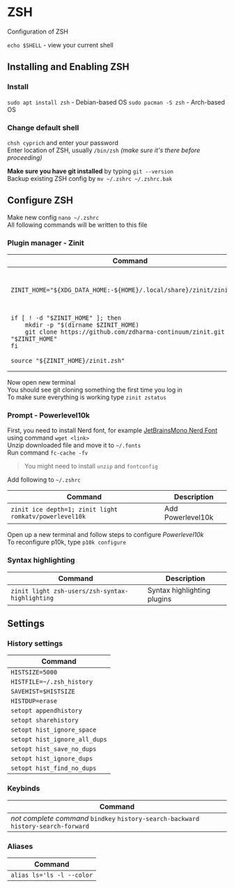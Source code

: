 # ZSH
Configuration of ZSH  

`echo $SHELL` - view your current shell

## Installing and Enabling ZSH
### Install 
`sudo apt install zsh` - Debian-based OS
`sudo pacman -S zsh` - Arch-based OS 

### Change default shell 
`chsh cyprich` and enter your password  
Enter location of ZSH, usually `/bin/zsh` *(make sure it's there before proceeding)*  

**Make sure you have git installed** by typing `git --version`  
Backup existing ZSH config by `mv ~/.zshrc ~/.zshrc.bak`  

## Configure ZSH
Make new config `nano ~/.zshrc`  
All following commands will be written to this file  

### Plugin manager - Zinit

| Command                                                                                                                                                              | Description                                          |
| -------------------------------------------------------------------------------------------------------------------------------------------------------------------- | ---------------------------------------------------- |
| `ZINIT_HOME="${XDG_DATA_HOME:-${HOME}/.local/share}/zinit/zinit.git"`<br>                                                                                            | Set the directory we want to store Zinit and plugins |
| `if [ ! -d "$ZINIT_HOME" ]; then` <br>`    mkdir -p "$(dirname $ZINIT_HOME)`<br>`    git clone https://github.com/zdharma-continuum/zinit.git "$ZINIT_HOME"`<br>`fi` | Download Zinit, if it's not there yet                |
| `source "${ZINIT_HOME}/zinit.zsh"`                                                                                                                                   | Source/Load Zinit                                    |
Now open new terminal  
You should see git cloning something the first time you log in  
To make sure everything is working type `zinit zstatus`  

### Prompt - Powerlevel10k
First, you need to install Nerd font, for example [JetBrainsMono Nerd Font](https://github.com/ryanoasis/nerd-fonts/releases/download/v3.2.1/JetBrainsMono.zip) using command `wget <link>`  
Unzip downloaded file and move it to `~/.fonts`  
Run command `fc-cache -fv` 
> You might need to install `unzip` and `fontconfig` 

Add following to `~/.zshrc`

| Command                                                | Description       |
| ------------------------------------------------------ | ----------------- |
| `zinit ice depth=1; zinit light romkatv/powerlevel10k` | Add Powerlevel10k |
Open up a new terminal and follow steps to configure *Powerlevel10k*  
To reconfigure p10k, type `p10k configure`   

### Syntax highlighting

| Command                                         | Description                 |
| ----------------------------------------------- | --------------------------- |
| `zinit light zsh-users/zsh-syntax-highlighting` | Syntax highlighting plugins |

## Settings
### History settings

| Command                       |
| ----------------------------- |
| `HISTSIZE=5000`               |
| `HISTFILE=~/.zsh_history`     |
| `SAVEHIST=$HISTSIZE`          |
| `HISTDUP=erase`               |
| `setopt appendhistory`        |
| `setopt sharehistory`         |
| `setopt hist_ignore_space`    |
| `setopt hist_ignore_all_dups` |
| `setopt hist_save_no_dups`    |
| `setopt hist_ignore_dups`     |
| `setopt hist_find_no_dups`    |

### Keybinds

| Command                                                                             |
| ----------------------------------------------------------------------------------- |
| *not complete command* `bindkey` `history-search-backward` `history-search-forward` |

### Aliases

| Command                   |
| ------------------------- |
| `alias ls='ls -l --color` |
